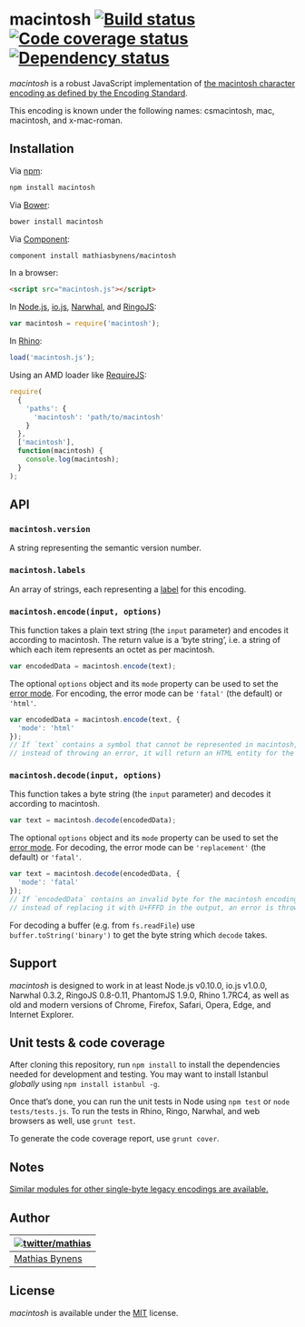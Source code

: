 # macintosh [![Build status](https://travis-ci.org/mathiasbynens/macintosh.svg?branch=master)](https://travis-ci.org/mathiasbynens/macintosh) [![Code coverage status](https://coveralls.io/repos/mathiasbynens/macintosh/badge.svg)](https://coveralls.io/r/mathiasbynens/macintosh) [![Dependency status](https://gemnasium.com/mathiasbynens/macintosh.svg)](https://gemnasium.com/mathiasbynens/macintosh)

_macintosh_ is a robust JavaScript implementation of [the macintosh character encoding as defined by the Encoding Standard](https://encoding.spec.whatwg.org/#macintosh).

This encoding is known under the following names: csmacintosh, mac, macintosh, and x-mac-roman.

## Installation

Via [npm](https://www.npmjs.com/):

```bash
npm install macintosh
```

Via [Bower](http://bower.io/):

```bash
bower install macintosh
```

Via [Component](https://github.com/component/component):

```bash
component install mathiasbynens/macintosh
```

In a browser:

```html
<script src="macintosh.js"></script>
```

In [Node.js](https://nodejs.org/), [io.js](https://iojs.org/), [Narwhal](http://narwhaljs.org/), and [RingoJS](http://ringojs.org/):

```js
var macintosh = require('macintosh');
```

In [Rhino](https://www.mozilla.org/rhino/):

```js
load('macintosh.js');
```

Using an AMD loader like [RequireJS](http://requirejs.org/):

```js
require(
  {
    'paths': {
      'macintosh': 'path/to/macintosh'
    }
  },
  ['macintosh'],
  function(macintosh) {
    console.log(macintosh);
  }
);
```

## API

### `macintosh.version`

A string representing the semantic version number.

### `macintosh.labels`

An array of strings, each representing a [label](https://encoding.spec.whatwg.org/#label) for this encoding.

### `macintosh.encode(input, options)`

This function takes a plain text string (the `input` parameter) and encodes it according to macintosh. The return value is a ‘byte string’, i.e. a string of which each item represents an octet as per macintosh.

```js
var encodedData = macintosh.encode(text);
```

The optional `options` object and its `mode` property can be used to set the [error mode](https://encoding.spec.whatwg.org/#error-mode). For encoding, the error mode can be `'fatal'` (the default) or `'html'`.

```js
var encodedData = macintosh.encode(text, {
  'mode': 'html'
});
// If `text` contains a symbol that cannot be represented in macintosh,
// instead of throwing an error, it will return an HTML entity for the symbol.
```

### `macintosh.decode(input, options)`

This function takes a byte string (the `input` parameter) and decodes it according to macintosh.

```js
var text = macintosh.decode(encodedData);
```

The optional `options` object and its `mode` property can be used to set the [error mode](https://encoding.spec.whatwg.org/#error-mode). For decoding, the error mode can be `'replacement'` (the default) or `'fatal'`.

```js
var text = macintosh.decode(encodedData, {
  'mode': 'fatal'
});
// If `encodedData` contains an invalid byte for the macintosh encoding,
// instead of replacing it with U+FFFD in the output, an error is thrown.
```

For decoding a buffer (e.g. from `fs.readFile`) use `buffer.toString('binary')` to get the byte string which `decode` takes.

## Support

_macintosh_ is designed to work in at least Node.js v0.10.0, io.js v1.0.0, Narwhal 0.3.2, RingoJS 0.8-0.11, PhantomJS 1.9.0, Rhino 1.7RC4, as well as old and modern versions of Chrome, Firefox, Safari, Opera, Edge, and Internet Explorer.

## Unit tests & code coverage

After cloning this repository, run `npm install` to install the dependencies needed for development and testing. You may want to install Istanbul _globally_ using `npm install istanbul -g`.

Once that’s done, you can run the unit tests in Node using `npm test` or `node tests/tests.js`. To run the tests in Rhino, Ringo, Narwhal, and web browsers as well, use `grunt test`.

To generate the code coverage report, use `grunt cover`.

## Notes

[Similar modules for other single-byte legacy encodings are available.](https://www.npmjs.com/browse/keyword/legacy-encoding)

## Author

| [![twitter/mathias](https://gravatar.com/avatar/24e08a9ea84deb17ae121074d0f17125?s=70)](https://twitter.com/mathias "Follow @mathias on Twitter") |
|---|
| [Mathias Bynens](https://mathiasbynens.be/) |

## License

_macintosh_ is available under the [MIT](https://mths.be/mit) license.
